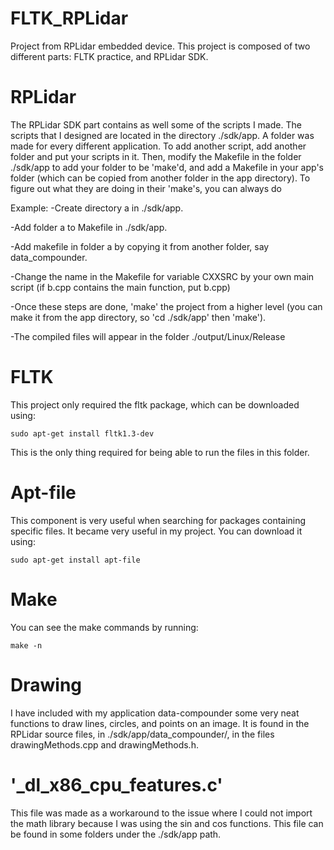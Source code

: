 # FLTK_RPLidar
Project from RPLidar embedded device.
This project is composed of two different parts: FLTK practice, and RPLidar SDK.

# RPLidar

The RPLidar SDK part contains as well some of the scripts I made. The scripts that I designed are located in the directory ./sdk/app. A folder was made for every different application. To add another script, add another folder and put your scripts in it. Then, modify the Makefile in the folder ./sdk/app to add your folder to be 'make'd, and add a Makefile in your app's folder (which can be copied from another folder in the app directory). To figure out what they are doing in their 'make's, you can always do

Example:
-Create directory a in ./sdk/app.

-Add folder a to Makefile in ./sdk/app.

-Add makefile in folder a by copying it from another folder, say data_compounder.

-Change the name  in the Makefile for variable CXXSRC by your own main script (if b.cpp contains the main function, put b.cpp)

-Once these steps are done, 'make' the project from a higher level (you can make it from the app directory, so 'cd ./sdk/app' then 'make').

-The compiled files will appear in the folder ./output/Linux/Release


# FLTK
This project only required the fltk package, which can be downloaded using:

    sudo apt-get install fltk1.3-dev

This is the only thing required for being able to run the files in this folder.

# Apt-file
This component is very useful when searching for packages containing specific files. It became very useful in my project. You can download it using:

    sudo apt-get install apt-file

# Make
You can see the make commands by running:

    make -n

# Drawing 
I have included with my application data-compounder some very neat functions to draw lines, circles, and points on an image. It is found in the RPLidar source files, in ./sdk/app/data_compounder/, in the files drawingMethods.cpp and drawingMethods.h.

# '_dl_x86_cpu_features.c'
This file was made as a workaround to the issue where I could not import the math library because I was using the sin and cos functions. This file can be found in some folders under the ./sdk/app path.

